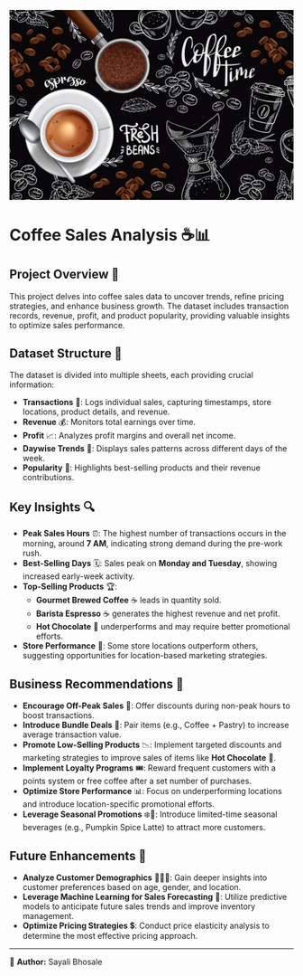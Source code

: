 ![Coffee Sales](https://github.com/Sayali821/Coffee-Sale/blob/dc1077cda0e0d930b9297119979e161bb7a767b5/espresso-coffee-cup-coffee-beans_79603-1038.jpg)

# **Coffee Sales Analysis** ☕📊

## **Project Overview** 🏢
This project delves into coffee sales data to uncover trends, refine pricing strategies, and enhance business growth. The dataset includes transaction records, revenue, profit, and product popularity, providing valuable insights to optimize sales performance.

## **Dataset Structure** 📂
The dataset is divided into multiple sheets, each providing crucial information:
- **Transactions** 📝: Logs individual sales, capturing timestamps, store locations, product details, and revenue.
- **Revenue** 💰: Monitors total earnings over time.
- **Profit** 📈: Analyzes profit margins and overall net income.
- **Daywise Trends** 📅: Displays sales patterns across different days of the week.
- **Popularity** 🌟: Highlights best-selling products and their revenue contributions.

## **Key Insights** 🔍
- **Peak Sales Hours** ⏰: The highest number of transactions occurs in the morning, around **7 AM**, indicating strong demand during the pre-work rush.
- **Best-Selling Days** 🗓️: Sales peak on **Monday and Tuesday**, showing increased early-week activity.
- **Top-Selling Products** 🏆:
  - **Gourmet Brewed Coffee** ☕ leads in quantity sold.
  - **Barista Espresso** ☕ generates the highest revenue and net profit.
  - **Hot Chocolate** 🍫 underperforms and may require better promotional efforts.
- **Store Performance** 🏪: Some store locations outperform others, suggesting opportunities for location-based marketing strategies.

## **Business Recommendations** 📢
- **Encourage Off-Peak Sales** 🎯: Offer discounts during non-peak hours to boost transactions.
- **Introduce Bundle Deals** 🎁: Pair items (e.g., Coffee + Pastry) to increase average transaction value.
- **Promote Low-Selling Products** 📉: Implement targeted discounts and marketing strategies to improve sales of items like **Hot Chocolate** 🍫.
- **Implement Loyalty Programs** 🎟️: Reward frequent customers with a points system or free coffee after a set number of purchases.
- **Optimize Store Performance** 📊: Focus on underperforming locations and introduce location-specific promotional efforts.
- **Leverage Seasonal Promotions** ❄️🎃: Introduce limited-time seasonal beverages (e.g., Pumpkin Spice Latte) to attract more customers.

## **Future Enhancements** 🚀
- **Analyze Customer Demographics** 🧑‍🤝‍🧑: Gain deeper insights into customer preferences based on age, gender, and location.
- **Leverage Machine Learning for Sales Forecasting** 🤖: Utilize predictive models to anticipate future sales trends and improve inventory management.
- **Optimize Pricing Strategies** 💲: Conduct price elasticity analysis to determine the most effective pricing approach.

---

📌 **Author:** Sayali Bhosale  
